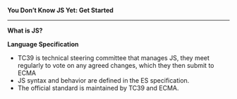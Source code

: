 **You Don’t Know JS Yet: Get Started**  
***
**What is JS?**  

**Language Specification** 
* TC39 is technical steering committee that manages JS, they meet regularly to vote on any agreed changes, which they then submit to ECMA
* JS syntax and behavior are defined in the ES specification.
* The official standard is maintained by TC39 and ECMA.
